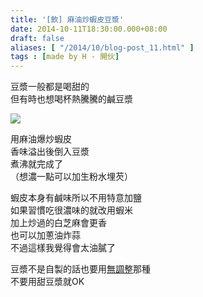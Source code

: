 ```yaml
---
title: '[飲] 麻油炒蝦皮豆漿'
date: 2014-10-11T18:30:00.000+08:00
draft: false
aliases: [ "/2014/10/blog-post_11.html" ]
tags : [made by H - 開伙]
---
```


豆漿一般都是喝甜的  
但有時也想喝杯熱騰騰的鹹豆漿  

![](/images/saltysoymilk.jpg)

用麻油爆炒蝦皮  
香味溢出後倒入豆漿  
煮沸就完成了  
（想濃一點可以加生粉水埋芡）  
  
蝦皮本身有鹹味所以不用特意加鹽  
如果習慣吃很濃味的就改用蝦米  
加上炒過的白芝麻會更香  
也可以加蔥油炸蒜  
不過這樣我覺得會太油膩了  
  
豆漿不是自製的話也要用[無調整](https://hidie.net/topvalusoymilk/)那種  
不要用甜豆漿就OK

